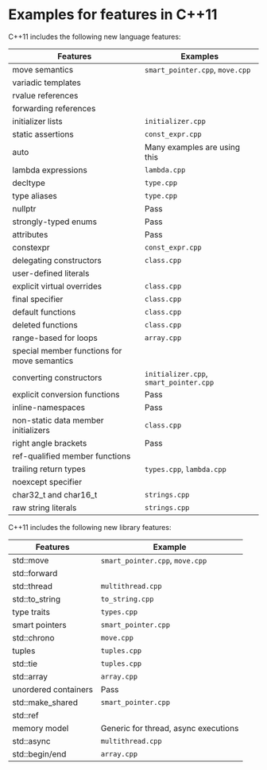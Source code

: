 
# Examples for features in C++11

C++11 includes the following new language features:

| Features       | Examples |
| -------------- | ---- |
| move semantics | `smart_pointer.cpp`, `move.cpp` |
| variadic templates |      |
| rvalue references |      |
| forwarding references |      |
| initializer lists | `initializer.cpp` |
| static assertions | `const_expr.cpp` |
| auto | Many examples are using this |
| lambda expressions | `lambda.cpp` |
| decltype | `type.cpp` |
| type aliases | `type.cpp` |
| nullptr | Pass |
| strongly-typed enums | Pass |
| attributes | Pass |
| constexpr | `const_expr.cpp` |
| delegating constructors | `class.cpp` |
| user-defined literals |      |
| explicit virtual overrides | `class.cpp` |
| final specifier | `class.cpp` |
| default functions | `class.cpp` |
| deleted functions | `class.cpp` |
| range-based for loops | `array.cpp` |
| special member functions for move semantics |      |
| converting constructors | `initializer.cpp`, `smart_pointer.cpp` |
| explicit conversion functions | Pass |
| inline-namespaces | Pass |
| non-static data member initializers | `class.cpp` |
| right angle brackets | Pass |
| ref-qualified member functions |      |
| trailing return types | `types.cpp`, `lambda.cpp` |
| noexcept specifier |      |
| char32_t and char16_t | `strings.cpp` |
| raw string literals | `strings.cpp` |

C++11 includes the following new library features:

| Features       | Example |
| -------------- | ---- |
| std::move | `smart_pointer.cpp`, `move.cpp` |
| std::forward |      |
| std::thread | `multithread.cpp` |
| std::to_string | `to_string.cpp` |
| type traits | `types.cpp` |
| smart pointers | `smart_pointer.cpp` |
| std::chrono | `move.cpp` |
| tuples | `tuples.cpp` |
| std::tie | `tuples.cpp` |
| std::array | `array.cpp` |
| unordered containers | Pass |
| std::make_shared | `smart_pointer.cpp` |
| std::ref |      |
| memory model | Generic for thread, async executions |
| std::async | `multithread.cpp` |
| std::begin/end | `array.cpp` |

